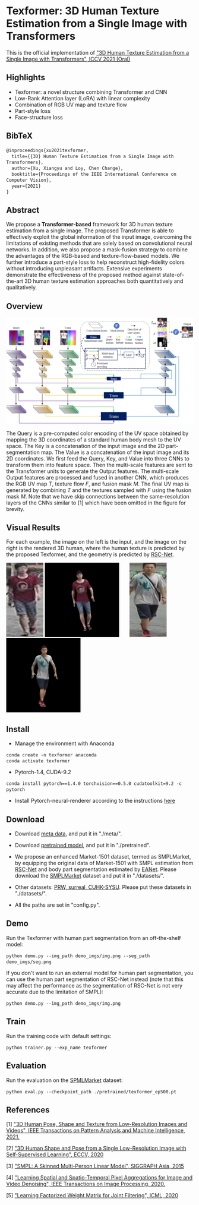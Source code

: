 # Texformer: 3D Human Texture Estimation from a Single Image with Transformers
This is the official implementation of ["3D Human Texture Estimation from a Single Image with Transformers", ICCV 2021 (Oral)]()


## Highlights
* Texformer: a novel structure combining Transformer and CNN
* Low-Rank Attention layer (LoRA) with linear complexity
* Combination of RGB UV map and texture flow
* Part-style loss
* Face-structure loss


## BibTeX
```
@inproceedings{xu2021texformer,
  title={{3D} Human Texture Estimation from a Single Image with Transformers},
  author={Xu, Xiangyu and Loy, Chen Change},
  booktitle={Proceedings of the IEEE International Conference on Computer Vision},
  year={2021}
}
```


## Abstract
We propose a <b>Transformer-based</b> framework for 3D human texture estimation from a single image. The proposed Transformer is able to effectively exploit the global information of the input image, overcoming the limitations of existing methods that are solely based on convolutional neural networks. In addition, we also propose a mask-fusion strategy to combine the advantages of the RGB-based and texture-flow-based models. We further introduce a part-style loss to help reconstruct high-fidelity colors without introducing unpleasant artifacts. Extensive experiments demonstrate the effectiveness of the proposed method against state-of-the-art 3D human texture estimation approaches both quantitatively and qualitatively.


## Overview
<img src='github_imgs/overview.png' alt='Overview of Texformer' />

The Query is a pre-computed color encoding of the UV space obtained by mapping the 3D coordinates of a standard human body mesh to the UV space. The Key is a concatenation of the input image and the 2D part-segmentation map. The Value is a concatenation of the input image and its 2D coordinates. We first feed the Query, Key, and Value into three CNNs to transform them into feature space. Then the multi-scale features are sent to the Transformer units to generate the Output features. The multi-scale Output features are processed and fused in another CNN, which produces the RGB UV map <i>T</i>, texture flow <i>F</i>, and fusion mask <i>M</i>. The final UV map is generated by combining <i>T</i> and the textures sampled with <i>F</i> using the fusion mask <i>M</i>. Note that we have skip connections between the same-resolution layers of the CNNs similar to [1] which have been omitted in the figure for brevity.

## Visual Results
For each example, the image on the left is the input, and the image on the right is the rendered 3D human, where the human texture is predicted by the proposed Texformer, and the geometry is predicted by [RSC-Net](https://github.com/xuxy09/RSC-Net).


<img src='github_imgs/ex1_in.png' alt='input1' style="height:200px"/> <img src='github_imgs/ex1.gif' alt='input1' style="height:200px"/> &nbsp; &nbsp; &nbsp; 
<img src='github_imgs/ex2_in.png' alt='input1' style="height:200px"/> <img src='github_imgs/ex2.gif' alt='input1' style="height:200px"/> 

## Install
* Manage the environment with Anaconda
``` 
conda create -n texformer anaconda
conda activate texformer
```
* Pytorch-1.4, CUDA-9.2
```
conda install pytorch==1.4.0 torchvision==0.5.0 cudatoolkit=9.2 -c pytorch
```

* Install Pytorch-neural-renderer according to the instructions [here](https://github.com/daniilidis-group/neural_renderer.git)

## Download
* Download [meta data](https://www.dropbox.com/s/ekxn300cuw8bw6b/meta.zip?dl=0), and put it in "./meta/".

* Download [pretrained model](https://www.dropbox.com/s/cqa6omqvtqfotku/texformer_ep500.pt?dl=0), and put it in "./pretrained".

* We propose an enhanced Market-1501 dataset, termed as SMPLMarket, by equipping the original data of Market-1501 with SMPL estimation from [RSC-Net](https://github.com/xuxy09/RSC-Net) and body part segmentation estimated by [EANet](https://github.com/huanghoujing/EANet). 
Please download the [SMPLMarket](https://sites.google.com/view/xiangyuxu/texformer) dataset and put it in "./datasets/". 

* Other datasets: [PRW, surreal, CUHK-SYSU](https://sites.google.com/view/xiangyuxu/texformer).
Please put these datasets in "./datasets/".

* All the paths are set in "config.py".

## Demo
Run the Texformer with human part segmentation from an off-the-shelf model:
```
python demo.py --img_path demo_imgs/img.png --seg_path demo_imgs/seg.png
```

If you don't want to run an external model for human part segmentation, you can use the human part segmentation of RSC-Net instead (note that this may affect the performance as the segmentation of RSC-Net is not very accurate due to the limitation of SMPL):
```
python demo.py --img_path demo_imgs/img.png
```

## Train
Run the training code with default settings:
```
python trainer.py --exp_name texformer
```

## Evaluation
Run the evaluation on the [SPMLMarket](https://sites.google.com/view/xiangyuxu/texformer) dataset:
```
python eval.py --checkpoint_path ./pretrained/texformer_ep500.pt
```


## References
[1] ["3D Human Pose, Shape and Texture from Low-Resolution Images and Videos", IEEE Transactions on Pattern Analysis and Machine Intelligence, 2021.](https://arxiv.org/abs/2103.06498)

[2] ["3D Human Shape and Pose from a Single Low-Resolution Image with Self-Supervised Learning", ECCV, 2020](https://arxiv.org/abs/2007.13666)

[3] ["SMPL: A Skinned Multi-Person Linear Model", SIGGRAPH Asia, 2015](https://files.is.tue.mpg.de/black/papers/SMPL2015.pdf)

[4] ["Learning Spatial and Spatio-Temporal Pixel Aggregations for Image and Video Denoising", IEEE Transactions on Image Processing, 2020.](https://arxiv.org/abs/2101.10760)

[5] ["Learning Factorized Weight Matrix for Joint Filtering", ICML, 2020](http://proceedings.mlr.press/v119/xu20f.html)

